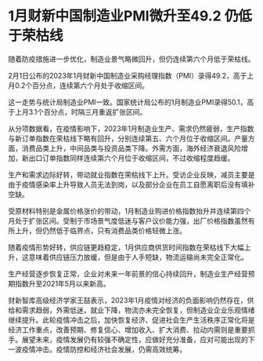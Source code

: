 # 1月财新中国制造业PMI微升至49.2 仍低于荣枯线

随着防疫措施进一步优化，制造业景气略微回升，但仍连续第六个月低于荣枯线。

2月1日公布的2023年1月财新中国制造业采购经理指数（PMI）录得49.2，高于上月0.2个百分点，连续第六个月处于收缩区间。

这一走势与统计局制造业PMI一致。国家统计局公布的1月制造业PMI录得50.1，高于上月3.1个百分点，时隔三月重返扩张区间。

从分项数据看，在疫情影响下，2023年1月制造业生产、需求仍然疲弱，生产指数与新订单指数在荣枯线下略有回升，分别连续第五、六个月位于收缩区间。产量方面，消费品类上升，中间品类与投资品类下降。外需方面，海外经济衰退风险增加，新出口订单指数同样连续第六个月位于收缩区间，不过收缩程度趋缓。

生产和需求边际好转，带动就业指数在荣枯线下上升。受访企业反映，减员主要是由于疫情感染率上升导致人员无法到岗，以及部分企业在员工自愿离职后没有填补空缺。

受原材料特别是金属价格涨价的带动，1月制造业购进价格指数抬升并连续第四个月处于扩张区间。受制于市场景气度低迷与客户议价能力强，出厂价格指数虽然有所上升，但仍然低于临界点，只有消费品类价格轻微上涨。

随着疫情形势好转，供应链更趋稳定，1月供应商供货时间指数在荣枯线下大幅上升，这意味着供应链压力放缓，但是由于人手短缺，物流运输尚未完全正常化。

生产经营逐步恢复正常，企业对未来一年前景的信心持续回升，制造业生产经营预期指数升至2021年5月以来新高。

财新智库高级经济学家王喆表示，2023年1月疫情对经济的负面影响仍然存在，供给和需求趋弱，外需低迷，就业下降，物流亦未完全恢复，但制造业企业乐观情绪继续提升。此轮疫情冲击之后，加快恢复经济、促进社会生产生活秩序正常化将是经济工作重点，改善预期、修复信心、增加收入、扩大消费、拉动内需则是重要抓手。展望未来，疫情发展仍有较强不确定性，应做好充分准备，应对可能出现的下一波疫情冲击。疫情防控和经济社会发展，仍需高效统筹。

